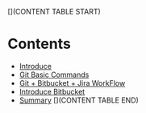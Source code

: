 [](CONTENT TABLE START)
# Contents
- [Introduce](1-Introduce.md)
- [Git Basic Commands](2-Basics.md)
- [Git + Bitbucket + Jira WorkFlow](3-Workflow.md)
- [Introduce Bitbucket](4-Bitbucket.md)
- [Summary](5-Summary.md)
[](CONTENT TABLE END)


